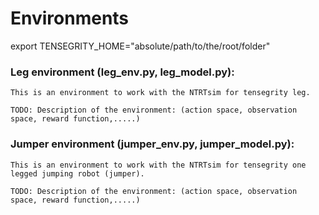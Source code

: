 # Environments

export TENSEGRITY_HOME="absolute/path/to/the/root/folder"

### Leg environment (leg_env.py, leg_model.py):
    This is an environment to work with the NTRTsim for tensegrity leg.
    
    TODO: Description of the environment: (action space, observation space, reward function,.....)

### Jumper environment (jumper_env.py, jumper_model.py):
    This is an environment to work with the NTRTsim for tensegrity one legged jumping robot (jumper).
    
    TODO: Description of the environment: (action space, observation space, reward function,.....)